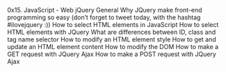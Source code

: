 0x15. JavaScript - Web jQuery
General
Why JQuery make front-end programming so easy (don’t forget to tweet today, with the hashtag #ilovejquery :))
How to select HTML elements in JavaScript
How to select HTML elements with JQuery
What are differences between ID, class and tag name selector
How to modify an HTML element style
How to get and update an HTML element content
How to modify the DOM
How to make a GET request with JQuery Ajax
How to make a POST request with JQuery Ajax
